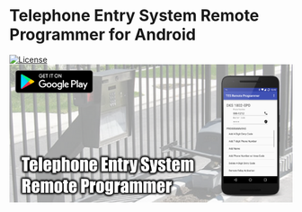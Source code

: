# Telephone Entry System Remote Programmer for Android

[![License](https://img.shields.io/badge/License-Apache%202.0-blue.svg)](https://opensource.org/licenses/Apache-2.0)
[![TES Remote Programmer](images/github_graphic.png)](http://mobile.thauvin.net/android/)